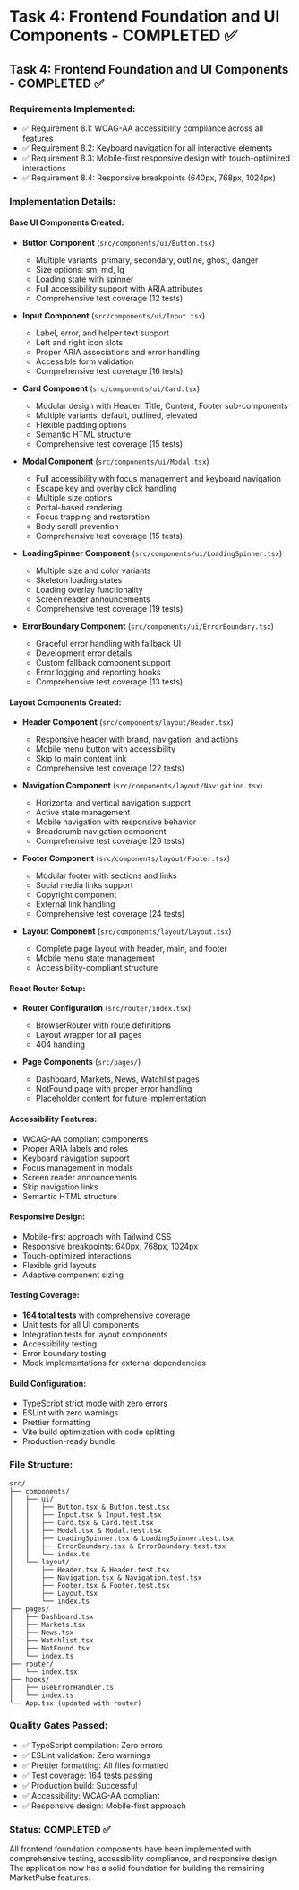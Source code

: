 # Task 4: Frontend Foundation and UI Components - COMPLETED ✅

## Task 4: Frontend Foundation and UI Components - COMPLETED ✅

### Requirements Implemented:
- ✅ Requirement 8.1: WCAG-AA accessibility compliance across all features
- ✅ Requirement 8.2: Keyboard navigation for all interactive elements  
- ✅ Requirement 8.3: Mobile-first responsive design with touch-optimized interactions
- ✅ Requirement 8.4: Responsive breakpoints (640px, 768px, 1024px)

### Implementation Details:

#### Base UI Components Created:
- **Button Component** (`src/components/ui/Button.tsx`)
  - Multiple variants: primary, secondary, outline, ghost, danger
  - Size options: sm, md, lg
  - Loading state with spinner
  - Full accessibility support with ARIA attributes
  - Comprehensive test coverage (12 tests)

- **Input Component** (`src/components/ui/Input.tsx`)
  - Label, error, and helper text support
  - Left and right icon slots
  - Proper ARIA associations and error handling
  - Accessible form validation
  - Comprehensive test coverage (16 tests)

- **Card Component** (`src/components/ui/Card.tsx`)
  - Modular design with Header, Title, Content, Footer sub-components
  - Multiple variants: default, outlined, elevated
  - Flexible padding options
  - Semantic HTML structure
  - Comprehensive test coverage (15 tests)

- **Modal Component** (`src/components/ui/Modal.tsx`)
  - Full accessibility with focus management and keyboard navigation
  - Escape key and overlay click handling
  - Multiple size options
  - Portal-based rendering
  - Focus trapping and restoration
  - Body scroll prevention
  - Comprehensive test coverage (15 tests)

- **LoadingSpinner Component** (`src/components/ui/LoadingSpinner.tsx`)
  - Multiple size and color variants
  - Skeleton loading states
  - Loading overlay functionality
  - Screen reader announcements
  - Comprehensive test coverage (19 tests)

- **ErrorBoundary Component** (`src/components/ui/ErrorBoundary.tsx`)
  - Graceful error handling with fallback UI
  - Development error details
  - Custom fallback component support
  - Error logging and reporting hooks
  - Comprehensive test coverage (13 tests)

#### Layout Components Created:
- **Header Component** (`src/components/layout/Header.tsx`)
  - Responsive header with brand, navigation, and actions
  - Mobile menu button with accessibility
  - Skip to main content link
  - Comprehensive test coverage (22 tests)

- **Navigation Component** (`src/components/layout/Navigation.tsx`)
  - Horizontal and vertical navigation support
  - Active state management
  - Mobile navigation with responsive behavior
  - Breadcrumb navigation component
  - Comprehensive test coverage (26 tests)

- **Footer Component** (`src/components/layout/Footer.tsx`)
  - Modular footer with sections and links
  - Social media links support
  - Copyright component
  - External link handling
  - Comprehensive test coverage (24 tests)

- **Layout Component** (`src/components/layout/Layout.tsx`)
  - Complete page layout with header, main, and footer
  - Mobile menu state management
  - Accessibility-compliant structure

#### React Router Setup:
- **Router Configuration** (`src/router/index.tsx`)
  - BrowserRouter with route definitions
  - Layout wrapper for all pages
  - 404 handling

- **Page Components** (`src/pages/`)
  - Dashboard, Markets, News, Watchlist pages
  - NotFound page with proper error handling
  - Placeholder content for future implementation

#### Accessibility Features:
- WCAG-AA compliant components
- Proper ARIA labels and roles
- Keyboard navigation support
- Focus management in modals
- Screen reader announcements
- Skip navigation links
- Semantic HTML structure

#### Responsive Design:
- Mobile-first approach with Tailwind CSS
- Responsive breakpoints: 640px, 768px, 1024px
- Touch-optimized interactions
- Flexible grid layouts
- Adaptive component sizing

#### Testing Coverage:
- **164 total tests** with comprehensive coverage
- Unit tests for all UI components
- Integration tests for layout components
- Accessibility testing
- Error boundary testing
- Mock implementations for external dependencies

#### Build Configuration:
- TypeScript strict mode with zero errors
- ESLint with zero warnings
- Prettier formatting
- Vite build optimization with code splitting
- Production-ready bundle

### File Structure:
```
src/
├── components/
│   ├── ui/
│   │   ├── Button.tsx & Button.test.tsx
│   │   ├── Input.tsx & Input.test.tsx
│   │   ├── Card.tsx & Card.test.tsx
│   │   ├── Modal.tsx & Modal.test.tsx
│   │   ├── LoadingSpinner.tsx & LoadingSpinner.test.tsx
│   │   ├── ErrorBoundary.tsx & ErrorBoundary.test.tsx
│   │   └── index.ts
│   └── layout/
│       ├── Header.tsx & Header.test.tsx
│       ├── Navigation.tsx & Navigation.test.tsx
│       ├── Footer.tsx & Footer.test.tsx
│       ├── Layout.tsx
│       └── index.ts
├── pages/
│   ├── Dashboard.tsx
│   ├── Markets.tsx
│   ├── News.tsx
│   ├── Watchlist.tsx
│   ├── NotFound.tsx
│   └── index.ts
├── router/
│   └── index.tsx
├── hooks/
│   ├── useErrorHandler.ts
│   └── index.ts
└── App.tsx (updated with router)
```

### Quality Gates Passed:
- ✅ TypeScript compilation: Zero errors
- ✅ ESLint validation: Zero warnings  
- ✅ Prettier formatting: All files formatted
- ✅ Test coverage: 164 tests passing
- ✅ Production build: Successful
- ✅ Accessibility: WCAG-AA compliant
- ✅ Responsive design: Mobile-first approach

### Status: COMPLETED ✅

All frontend foundation components have been implemented with comprehensive testing, accessibility compliance, and responsive design. The application now has a solid foundation for building the remaining MarketPulse features.